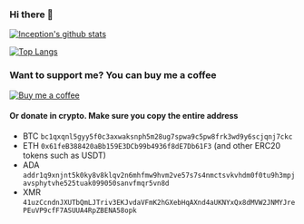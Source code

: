 ### Hi there 👋

[![Inception's github stats](https://github-readme-stats.vercel.app/api?username=0xInception&show_icons=true&theme=dark)](https://github.com/anuraghazra/github-readme-stats)

[![Top Langs](https://github-readme-stats.vercel.app/api/top-langs/?username=0xInception&layout=compact&theme=dark)](https://github.com/anuraghazra/github-readme-stats)

### Want to support me? You can buy me a coffee
[![Buy me a coffee](https://www.buymeacoffee.com/assets/img/guidelines/download-assets-sm-3.svg)](https://www.buymeacoffee.com/inceptiondev)

#### Or donate in crypto. **Make sure you copy the entire address**
- BTC `bc1qxqnl5gyy5f0c3axwaksnph5m28ug7spwa9c5pw8frk3wd9y6scjqnj7ckc`
- ETH `0x61feB388420aBb159E3DCb99b4936f8dE7Db61F3` (and other ERC20 tokens such as USDT)
- ADA `addr1q9xnjnt5k0ky8v8klqv2n6mhfmw9hvm2ve57s7s4nmctsvkvhdm0f0tu9h3mpjavsphytvhe525tuak099050sanvfmqr5vn8d`
- XMR `41uzCcndnJXUTbQmLJTriv3EKJvdaVFmK2hGXebHqAXnd4aUKNYxQx8dMVW2JNMYJrePEuVP9cfF7ASUUA4RpZBENA58opk`
